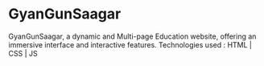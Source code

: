 # GyanGunSaagar
GyanGunSaagar, a dynamic and Multi-page Education website, offering an immersive interface and interactive features.
Technologies used :  HTML | CSS | JS 
